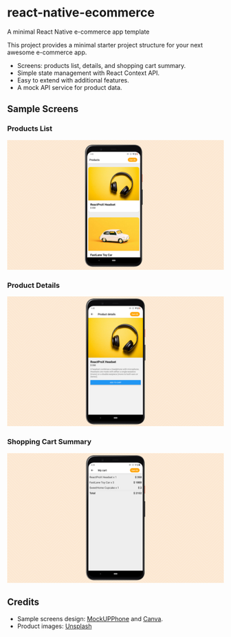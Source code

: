# react-native-ecommerce
A minimal React Native e-commerce app template

This project provides a minimal starter project structure for your next awesome e-commerce app. 

- Screens: products list, details, and shopping cart summary.
- Simple state management with React Context API.
- Easy to extend with additional features.
- A mock API service for product data.

## Sample Screens

### Products List
![Products List](./docs/productsList.png)

### Product Details
![Product Details](./docs/productDetails.png)

### Shopping Cart Summary
![Shopping Cart Summary](./docs/cart.png)

## Credits

- Sample screens design: [MockUPPhone](https://mockuphone.com) and [Canva](https://www.canva.com).
- Product images: [Unsplash](https://unsplash.com/)


